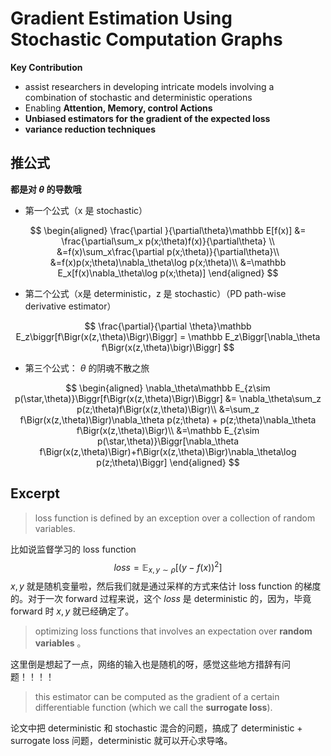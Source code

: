 # Gradient Estimation Using Stochastic Computation Graphs





**Key Contribution**

* assist researchers in developing intricate models involving a combination of stochastic and deterministic operations
* Enabling **Attention, Memory, control Actions**
* **Unbiased estimators for the gradient of the expected loss**
* **variance reduction techniques**






## 推公式

**都是对 $\theta$ 的导数哦**

* 第一个公式（x 是 stochastic）

$$
\begin{aligned}
\frac{\partial }{\partial\theta}\mathbb E[f(x)] &= \frac{\partial\sum_x p(x;\theta)f(x)}{\partial\theta} \\
&=f(x)\sum_x\frac{\partial p(x;\theta)}{\partial\theta}\\
&=f(x)p(x;\theta)\nabla_\theta\log p(x;\theta)\\
&=\mathbb E_x[f(x)\nabla_\theta\log p(x;\theta)]
\end{aligned}
$$

* 第二个公式（x是 deterministic，z 是 stochastic）（PD  path-wise derivative estimator）


$$
\frac{\partial}{\partial \theta}\mathbb E_z\biggr[f\Bigr(x(z,\theta)\Bigr)\Biggr] = \mathbb E_z\Biggr[\nabla_\theta f\Bigr(x(z,\theta)\bigr)\Biggr]
$$


* 第三个公式： $\theta$ 的阴魂不散之旅


$$
\begin{aligned}
\nabla_\theta\mathbb E_{z\sim p(\star,\theta)}\Biggr[f\Bigr(x(z,\theta)\Bigr)\Biggr] &= \nabla_\theta\sum_z p(z;\theta)f\Bigr(x(z,\theta)\Bigr)\\
&=\sum_z f\Bigr(x(z,\theta)\Bigr)\nabla_\theta p(z;\theta) + p(z;\theta)\nabla_\theta f\Bigr(x(z,\theta)\Bigr)\\
&=\mathbb E_{z\sim p(\star,\theta)}\Biggr[\nabla_\theta f\Bigr(x(z,\theta)\Bigr)+f\Bigr(x(z,\theta)\Bigr)\nabla_\theta\log p(z;\theta)\Biggr] 
\end{aligned}
$$




## Excerpt

> loss function is defined by an exception over a collection of random variables.

比如说监督学习的 loss function
$$
loss=\mathbb E_{x,y\sim\rho} \Biggr[\bigr(y-f(x)\Bigr)^2\Biggr]
$$
$x,y$ 就是随机变量啦，然后我们就是通过采样的方式来估计 loss function 的梯度的。对于一次 forward 过程来说，这个 $loss$ 是 deterministic 的，因为，毕竟 forward 时 $x,y$ 就已经确定了。



> optimizing loss functions that involves an expectation over **random variables** 。

这里倒是想起了一点，网络的输入也是随机的呀，感觉这些地方措辞有问题！！！！



> this estimator can be computed as the gradient of a certain differentiable function  (which  we call the **surrogate loss**).

论文中把 deterministic 和 stochastic 混合的问题，搞成了 deterministic + surrogate loss 问题，deterministic 就可以开心求导咯。

